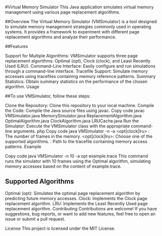 #Virtual Memory Simulator
This Java application simulates virtual memory management using various page replacement algorithms.

##Overview
The Virtual Memory Simulator (VMSimulator) is a tool designed to simulate memory management strategies commonly used in operating systems. It provides a framework to experiment with different page replacement algorithms and analyze their performance.

##Features

Support for Multiple Algorithms: VMSimulator supports three page replacement algorithms: Optimal (opt), Clock (clock), and Least Recently Used (LRU).
Command-Line Interface: Easily configure and run simulations through a command-line interface.
Tracefile Support: Simulate memory accesses using tracefiles containing memory reference patterns.
Summary Statistics: Obtain summary statistics on the performance of the chosen algorithm.
Usage

##To use VMSimulator, follow these steps:

Clone the Repository: Clone this repository to your local machine.
Compile the Code: Compile the Java source files using javac.
Copy code
javac VMSimulator.java MemorySimulator.java ReplacementAlgorithm.java OptimalAlgorithm.java ClockAlgorithm.java LRUCache.java
Run the Simulator: Execute the VMSimulator class with the appropriate command-line arguments.
php
Copy code
java VMSimulator -n <numframes> -a <opt|clock|lru> <tracefile>
<numframes>: The number of frames in the memory.
<opt|clock|lru>: Choose one of the supported algorithms.
<tracefile>: Path to the tracefile containing memory access patterns.
Example

Copy code
java VMSimulator -n 10 -a opt example.trace
This command runs the simulator with 10 frames using the Optimal algorithm, simulating memory accesses based on the content of example.trace.

## Supported Algorithms
Optimal (opt): Simulates the optimal page replacement algorithm by predicting future memory accesses.
Clock: Implements the Clock page replacement algorithm.
LRU: Implements the Least Recently Used page replacement algorithm.
Contributing
Contributions are welcome! If you have suggestions, bug reports, or want to add new features, feel free to open an issue or submit a pull request.

License
This project is licensed under the MIT License.

